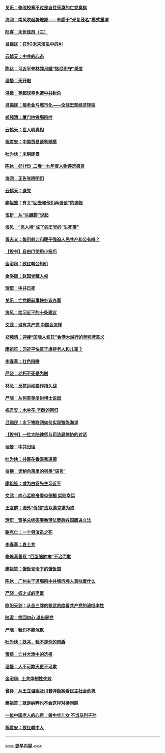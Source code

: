 #### [关乐：修改校章不过是自往死凑的亡党臭棋](../pages/nsc993/n11735097.md?t=12211133) 
#### [海网：南风吹起势燎原——有感于“光复茂名”模式重演](../pages/nsc993/n11732308.md?t=12211133) 
#### [陆客：末世民风（三）](../pages/nsc993/n11732211.md?t=12211133) 
#### [吕锡民：在5G未来演进中的AI](../pages/nsc993/n11730010.md?t=12211133) 
#### [云鹤天：中共的心态](../pages/nsc993/n11729906.md?t=12211133) 
#### [陈达：习近平夸林郑月娥“恪尽职守”感言](../pages/nsc993/n11729881.md?t=12211133) 
#### [理悟：天开眼](../pages/nsc993/n11729699.md?t=12211133) 
#### [洪微：英超球星也遭中共封杀](../pages/nsc993/n11727243.md?t=12211133) 
#### [吕锡民：服务业与城市化——全球宏观经济转型](../pages/nsc993/n11725845.md?t=12211133) 
#### [郑纯清：厦门地铁塌陷吟](../pages/nsc993/n11725813.md?t=12211133) 
#### [云鹤天：世人明真相](../pages/nsc993/n11725621.md?t=12211133) 
#### [祝君安：中美贸易谈判随感](../pages/nsc993/n11725609.md?t=12211133) 
#### [吐为快：末朝即景](../pages/nsc993/n11723365.md?t=12211133) 
#### [陈达：《时代》二零一九年度人物评选感言](../pages/nsc993/n11723337.md?t=12211133) 
#### [海网：正告张晓明们](../pages/nsc993/n11723228.md?t=12211133) 
#### [云鹤天：退党](../pages/nsc993/n11723056.md?t=12211133) 
#### [廖祖笙：有关“回去和他们再谈谈”的通报](../pages/nsc993/n11722442.md?t=12211133) 
#### [伍新：从“头踢脚”说起](../pages/nsc993/n11722429.md?t=12211133) 
#### [海风：“恶人榜”成了阎王爷的“生死簿”](../pages/nsc993/n11722272.md?t=12211133) 
#### [胥志义：能用剌刀和鞭子强迫人民共产和公有吗？](../pages/nsc993/n11720569.md?t=12211133) 
#### [【投书】自由门使用小技巧](../pages/nsc993/n11720180.md?t=12211133) 
#### [金浴凤：致红朝公知们](../pages/nsc993/n11720563.md?t=12211133) 
#### [金浴凤：赵国党赋人权](../pages/nsc993/n11720533.md?t=12211133) 
#### [理悟：中共已死](../pages/nsc993/n11720233.md?t=12211133) 
#### [关乐：亡党眼前事快办该办事](../pages/nsc993/n11719160.md?t=12211133) 
#### [海风：给习近平的十条建议](../pages/nsc993/n11717616.md?t=12211133) 
#### [文武：没有共产党 中国会怎样](../pages/nsc993/n11717584.md?t=12211133) 
#### [郑纯清：迎接“国际人权日”香港大游行的里程牌意义](../pages/nsc993/n11717417.md?t=12211133) 
#### [廖祖笙：习近平快意于虐待老人和儿童？](../pages/nsc993/n11715313.md?t=12211133) 
#### [李春草：红色陷阱](../pages/nsc993/n11715029.md?t=12211133) 
#### [严晓：老朽不死是为贼](../pages/nsc993/n11712910.md?t=12211133) 
#### [林忌：反抗运动要作持久战](../pages/nsc993/n11712623.md?t=12211133) 
#### [严晓：从何君尧册封博士说起](../pages/nsc993/n11712465.md?t=12211133) 
#### [祝君安：木兰花·辛酸的回归](../pages/nsc993/n11712381.md?t=12211133) 
#### [吕锡民：水下物联网如何实现智能海洋](../pages/nsc993/n11711158.md?t=12211133) 
#### [【投书】一位大陆律师与司法局律协的对话](../pages/nsc993/n11709675.md?t=12211133) 
#### [理悟：中共归宿](../pages/nsc993/n11710059.md?t=12211133) 
#### [吐为快：共匪在香港秀道德](../pages/nsc993/n11709979.md?t=12211133) 
#### [岳横：诡秘角落里的另类“语言”](../pages/nsc993/n11709792.md?t=12211133) 
#### [廖祖笙：或为白卷先生习近平](../pages/nsc993/n11708330.md?t=12211133) 
#### [文武：向心孟晚舟看似倒楣 实则幸运](../pages/nsc993/n11708236.md?t=12211133) 
#### [王友群：海外“侨领”应以黄克锵为戒](../pages/nsc993/n11706176.md?t=12211133) 
#### [理悟：贺美总统签署香港法案后各国跟进立法](../pages/nsc993/n11706853.md?t=12211133) 
#### [骆克仁：一个男演员之死](../pages/nsc993/n11706677.md?t=12211133) 
#### [李春草：哀土共](../pages/nsc993/n11706255.md?t=12211133) 
#### [修炼真善忍 “巨型脑肿瘤”不治而愈](../pages/nsc993/n11705340.md?t=12211133) 
#### [廖祖笙：饿饭党治下的饿饭国](../pages/nsc993/n11705085.md?t=12211133) 
#### [陈达：广州主干道塌陷中共填坑埋人意味着什么](../pages/nsc993/n11705046.md?t=12211133) 
#### [严晓：奴才式的歹毒](../pages/nsc993/n11704826.md?t=12211133) 
#### [欧阳天剑：从金三胖的核武态度看共产党的流氓本性](../pages/nsc993/n11702238.md?t=12211133) 
#### [陆客：找回初心 退出邪党](../pages/nsc993/n11702213.md?t=12211133) 
#### [严晓：我们不能沉默](../pages/nsc993/n11702110.md?t=12211133) 
#### [吐为快：妖共，我不是你的肉盾](../pages/nsc993/n11701366.md?t=12211133) 
#### [雪绮：亡共大戏中的选择](../pages/nsc993/n11699922.md?t=12211133) 
#### [理悟：人不可欺天更不可欺](../pages/nsc993/n11699657.md?t=12211133) 
#### [金浴凤:  土共体制性失败](../pages/nsc993/n11699361.md?t=12211133) 
#### [曾铮：从王立强案及川普弹劾案看民主社会危机](../pages/nsc993/n11699318.md?t=12211133) 
#### [廖祖笙：就是纳粹也不会这样对待同胞](../pages/nsc993/n11697658.md?t=12211133) 
#### [一位中国老人的心声：做中华儿女 不当马列子孙](../pages/nsc993/n11697525.md?t=12211133) 
#### [祝君安：致红朝中人](../pages/nsc993/n11697518.md?t=12211133) 

----
#### [ >>> 更早内容 <<< ](../indexes/nsc993-earlier.md)

